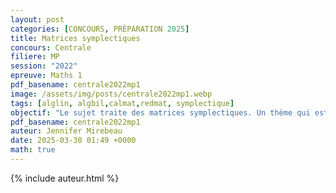 ```yaml
---
layout: post
categories: [CONCOURS, PRÉPARATION 2025]
title: Matrices symplectiques
concours: Centrale 
filiere: MP
session: "2022"
epreuve: Maths 1
pdf_basename: centrale2022mp1
image: /assets/img/posts/centrale2022mp1.webp
tags: [alglin, algbil,calmat,redmat, symplectique]
objectif: "Le sujet traite des matrices symplectiques. Un thème qui est revenu dans beaucoup de sujets de concours ces dernières années. Il est abordé dans le sujet de manière assez exhaustive."
pdf_basename: centrale2022mp1 
auteur: Jennifer Mirebeau
date: 2025-03-30 01:49 +0000
math: true 
---
```




{% include auteur.html %}
